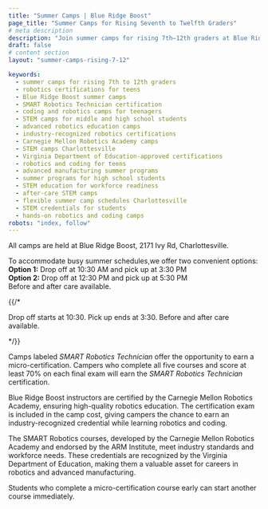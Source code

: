 ```yaml
---
title: "Summer Camps | Blue Ridge Boost"
page_title: "Summer Camps for Rising Seventh to Twelfth Graders"
# meta description
description: "Join summer camps for rising 7th–12th graders at Blue Ridge Boost in Charlottesville, VA! Earn SMART Robotics Certifications, learn robotics and coding, and gain industry-recognized credentials. Flexible drop-off options available. Enroll today!"
draft: false
# content section
layout: "summer-camps-rising-7-12"

keywords:
  - summer camps for rising 7th to 12th graders
  - robotics certifications for teens
  - Blue Ridge Boost summer camps
  - SMART Robotics Technician certification
  - coding and robotics camps for teenagers
  - STEM camps for middle and high school students
  - advanced robotics education camps
  - industry-recognized robotics certifications
  - Carnegie Mellon Robotics Academy camps
  - STEM camps Charlottesville
  - Virginia Department of Education-approved certifications
  - robotics and coding for teens
  - advanced manufacturing summer programs
  - summer programs for high school students
  - STEM education for workforce readiness
  - after-care STEM camps
  - flexible summer camp schedules Charlottesville
  - STEM credentials for students
  - hands-on robotics and coding camps
robots: "index, follow"
---
```


<div class="container">
  <p>All camps are held at Blue Ridge Boost, 2171 Ivy Rd, Charlottesville.</p>
  <p>To accommodate busy summer schedules,we offer two convenient options:<br>
<b>Option 1:</b> Drop off at 10:30 AM and pick up at 3:30 PM<br>
<b>Option 2:</b> Drop off at 12:30 PM and pick up at 5:30 PM<br>
Before and after care available.</p>
  {{/*  <p>Drop off starts at 10:30. Pick up ends at 3:30. Before and after care available.</p>  */}}
</div>
<p>Camps labeled <i>SMART Robotics Technician</i> offer the opportunity to earn a micro-certification. Campers who complete all five courses and score at least 70% on each final exam will earn the <i>SMART Robotics Technician</i> certification.</p>

<p>Blue Ridge Boost instructors are certified by the Carnegie Mellon Robotics Academy, ensuring high-quality robotics education. The certification exam is included in the camp cost, giving campers the chance to earn an industry-recognized credential while learning robotics and coding.</p>

<p>The SMART Robotics courses, developed by the Carnegie Mellon Robotics Academy and endorsed by the ARM Institute, meet industry standards and workforce needs. These credentials are recognized by the Virginia Department of Education, making them a valuable asset for careers in robotics and advanced manufacturing.</p>

<p>Students who complete a micro-certification course early can start another course immediately.</p>

<p></p>
<div class="container" id="summer">
  <div><script data-cfasync="false" type="text/javascript" src="https://app.ecwid.com/script.js?106136041&data_platform=code"
    charset="utf-8"></script><script type="text/javascript">
    xProductBrowser("views=grid(20,5) list(60) table(60)","categoryView=grid","id=my-store-106136041", 
    "defaultCategoryId=175495638");</script></div>
    </div>
<p></p>

